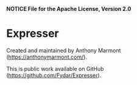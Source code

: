 **NOTICE File for the Apache License, Version 2.0**

# Expresser

Created and maintained by Anthony Marmont (<https://anthonymarmont.com/>).

This is public work available on GitHub (<https://github.com/Fydar/Expresser>).
